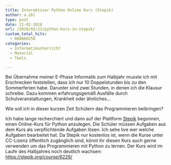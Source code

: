 ```yaml
---
title: Interaktiver Python Online Kurs (Stepik)
author: a.sbl
type: post
date: 21-02-2018
url: /2018/02/21/python-kurs-in-stepik/
custom_total_hits:
  - 000000258
categories:
  - Informatikunterricht
  - Material
  - Tools

---
```

Bei Übernahme meiner E-Phase Informatik zum Halbjahr musste ich mit Erschrecken feststellen, dass ich nur 10 Doppelstunden bis zu den Sommerferien habe. Darunter sind zwei Stunden, in denen ich die Klausur schreibe. Dazu kommen erfahrungsgemäß Ausfälle durch Schulveranstaltungen, Krankheit oder ähnliches&#8230;

Wie soll ich in dieser kurzen Zeit Schülern das Programmieren beibringen?

Ich habe lange recherchiert und dann auf der Plattform [Stepik][1] begonnen, einen Online-Kurs für Python anzulegen. Die Schüler müssen Aufgaben aus dem Kurs als verpflichtende Aufgaben lösen. Ich sehe live wer welche Aufgaben bearbeitet hat. Da Stepik nur kostenlos ist, wenn die Kurse unter CC-Lizenz öffentlich zugänglich sind, könnt ihr diesen Kurs auch gerne verwenden um das Programmieren mit Python zu lernen. Der Kurs wird im Laufe des Halbjahres noch deutlich wachsen: <https://stepik.org/course/6229/>

 [1]: http://stepik.org/